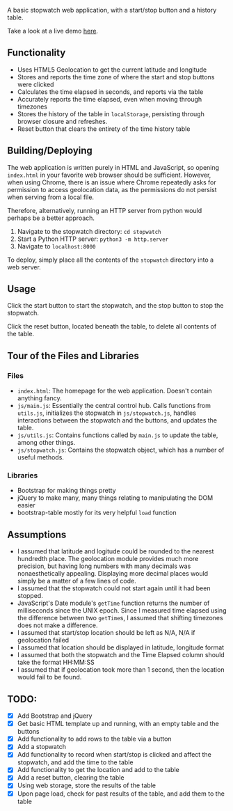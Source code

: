 A basic stopwatch web application, with a start/stop button and a history table.

Take a look at a live demo [here](https://brianhsu.me/stopwatch/).

## Functionality
- Uses HTML5 Geolocation to get the current latitude and longitude
- Stores and reports the time zone of where the start and stop buttons were clicked
- Calculates the time elapsed in seconds, and reports via the table
- Accurately reports the time elapsed, even when moving through timezones
- Stores the history of the table in `localStorage`, persisting through browser closure and refreshes.
- Reset button that clears the entirety of the time history table


## Building/Deploying
The web application is written purely in HTML and JavaScript, so opening `index.html` in your favorite web browser
should be sufficient. However, when using Chrome, there is an issue where Chrome repeatedly asks for permission
to access geolocation data, as the permissions do not persist when serving from a local file. 

Therefore, alternatively, running an HTTP server from python would perhaps be a better approach.

1. Navigate to the stopwatch directory: `cd stopwatch`
2. Start a Python HTTP server: `python3 -m http.server`
3. Navigate to `localhost:8000`

To deploy, simply place all the contents of the `stopwatch` directory into a web server.

## Usage
Click the start button to start the stopwatch, and the stop button to stop the stopwatch.

Click the reset button, located beneath the table, to delete all contents of the table.

## Tour of the Files and Libraries
### Files
- `index.html`: The homepage for the web application. Doesn't contain anything fancy.
- `js/main.js`: Essentially the central control hub. Calls functions from `utils.js`, initializes the stopwatch
in `js/stopwatch.js`, handles interactions between the stopwatch and the buttons, and updates the table.
- `js/utils.js`: Contains functions called by `main.js` to update the table, among other things.
- `js/stopwatch.js`: Contains the stopwatch object, which has a number of useful methods.

### Libraries
- Bootstrap for making things pretty
- jQuery to make many, many things relating to manipulating the DOM easier
- bootstrap-table mostly for its very helpful `load` function

## Assumptions
- I assumed that latitude and logitude could be rounded to the nearest hundredth place. The geolocation module provides
much more precision, but having long numbers with many decimals was nonaesthetically appealing. Displaying more decimal
places would simply be a matter of a few lines of code.
- I assumed that the stopwatch could not start again until it had been stopped.
- JavaScript's Date module's `getTime` function returns the number of milliseconds since the UNIX epoch. Since I measured
time elapsed using the difference between two `getTime`s, I assumed that shifting timezones does not make a difference.
- I assumed that start/stop location should be left as N/A, N/A if geolocation failed
- I assumed that location should be displayed in latitude, longitude format
- I assumed that both the stopwatch and the Time Elapsed column should take the format HH:MM:SS
- I assumed that if geolocation took more than 1 second, then the location would fail to be found.


## TODO:
- [x] Add Bootstrap and jQuery
- [x] Get basic HTML template up and running, with an empty table and the buttons
- [x] Add functionality to add rows to the table via a button
- [x] Add a stopwatch
- [x] Add functionality to record when start/stop is clicked and affect the stopwatch, and add the time to the table
- [x] Add functionality to get the location and add to the table
- [x] Add a reset button, clearing the table
- [x] Using web storage, store the results of the table
- [x] Upon page load, check for past results of the table, and add them to the table
